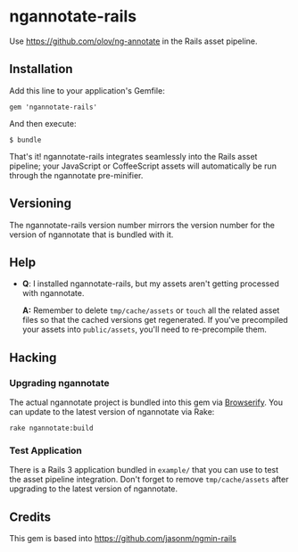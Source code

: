 ngannotate-rails
===========

Use <https://github.com/olov/ng-annotate> in the Rails asset pipeline.

Installation
------------

Add this line to your application's Gemfile:

    gem 'ngannotate-rails'

And then execute:

    $ bundle

That's it! ngannotate-rails integrates seamlessly into the Rails asset pipeline; your JavaScript or CoffeeScript assets will automatically be run through the ngannotate pre-minifier.

Versioning
----------

The ngannotate-rails version number mirrors the version number for the version of ngannotate that is bundled with it.

Help
----

  * **Q**: I installed ngannotate-rails, but my assets aren't getting processed with ngannotate.

    **A:** Remember to delete `tmp/cache/assets` or `touch` all the related asset files so that the cached versions get regenerated. If you've precompiled your assets into `public/assets`, you'll need to re-precompile them.

Hacking
-------

### Upgrading ngannotate

The actual ngannotate project is bundled into this gem via [Browserify](https://github.com/substack/node-browserify). You can update to the latest version of ngannotate via Rake:

    rake ngannotate:build

### Test Application

There is a Rails 3 application bundled in `example/` that you can use to test the asset pipeline integration. Don't forget to remove `tmp/cache/assets` after upgrading to the latest version of ngannotate.

Credits
-------

This gem is based into https://github.com/jasonm/ngmin-rails

